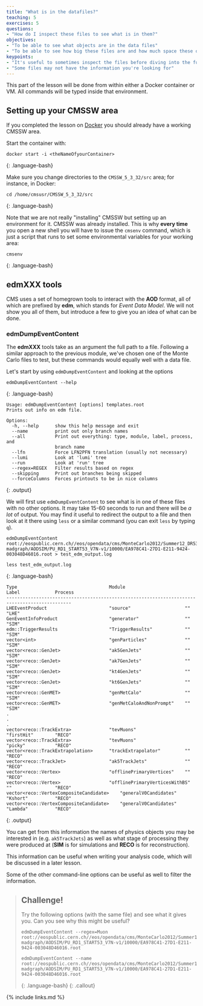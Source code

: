 ```yaml
---
title: "What is in the datafiles?"
teaching: 5
exercises: 5
questions:
- "How do I inspect these files to see what is in them?"
objectives:
- "To be able to see what objects are in the data files"
- "To be able to see how big these files are and how much space these object take up."
keypoints:
- "It's useful to sometimes inspect the files before diving into the full analysis"
- "Some files may not have the information you're looking for"
---
```


This part of the lesson will be done from within either a Docker container or VM. 
All commands will be typed inside that environment. 

## Setting up your CMSSW area

If you completed the lesson on [Docker](https://cms-opendata-workshop.github.io/workshop2022-lesson-docker) you should already have a working CMSSW area.  

Start the container with:
~~~
docker start -i <theNameOfyourContainer>
~~~
{: .language-bash}

Make sure you change directories to the `CMSSW_5_3_32/src` area; for instance, in Docker:

~~~
cd /home/cmsusr/CMSSW_5_3_32/src
~~~
{: .language-bash}

Note that we are not really "installing" CMSSW but setting up an environment for it.  CMSSW was already installed. This is why **every time** you open a new shell you will have to issue the `cmsenv` command, which is just a script that runs to set some environmental variables for your working area:

~~~
cmsenv
~~~
{: .language-bash}


## edmXXX tools 

CMS uses a set of homegrown tools to interact with the **AOD** format, all of which are prefixed by **edm**, which
stands for *Event Data Model*. We will not show you all of them, but introduce a few to give you an idea of what
can be done. 

### edmDumpEventContent

The **edmXXX** tools take as an argument the full path to a file. Following a similar approach
to the previous module, we've chosen one of the Monte Carlo files to test, but these commands would equally well with
a data file. 

Let's start by using `edmDumpEventContent` and looking at the options

~~~
edmDumpEventContent --help
~~~
{: .language-bash}
~~~
Usage: edmDumpEventContent [options] templates.root
Prints out info on edm file.

Options:
  -h, --help      show this help message and exit
  --name          print out only branch names
  --all           Print out everything: type, module, label, process, and
                  branch name
  --lfn           Force LFN2PFN translation (usually not necessary)
  --lumi          Look at 'lumi' tree
  --run           Look at 'run' tree
  --regex=REGEX   Filter results based on regex
  --skipping      Print out branches being skipped
  --forceColumns  Forces printouts to be in nice columns
~~~
{: .output}

We will first use `edmDumpEventContent` to see what is in one of these files with no other options. It may take 15-60 seconds to run and
there will be *a lot* of output. You may find it useful to redirect the output to a file and then look at it there
using `less` or a similar command (you can exit `less` by typing `q`). 

~~~
edmDumpEventContent root://eospublic.cern.ch//eos/opendata/cms/MonteCarlo2012/Summer12_DR53X/TTJets_SemiLeptMGDecays_8TeV-madgraph/AODSIM/PU_RD1_START53_V7N-v1/10000/EA978C41-27D1-E211-9424-003048D46016.root > test_edm_output.log

less test_edm_output.log
~~~
{: .language-bash}
~~~
Type                                  Module                      Label             Process
----------------------------------------------------------------------------------------------
LHEEventProduct                       "source"                    ""                "LHE"
GenEventInfoProduct                   "generator"                 ""                "SIM"
edm::TriggerResults                   "TriggerResults"            ""                "SIM"
vector<int>                           "genParticles"              ""                "SIM"
vector<reco::GenJet>                  "ak5GenJets"                ""                "SIM"
vector<reco::GenJet>                  "ak7GenJets"                ""                "SIM"
vector<reco::GenJet>                  "kt4GenJets"                ""                "SIM"
vector<reco::GenJet>                  "kt6GenJets"                ""                "SIM"
vector<reco::GenMET>                  "genMetCalo"                ""                "SIM"
vector<reco::GenMET>                  "genMetCaloAndNonPrompt"    ""                "SIM"
.
.
.
vector<reco::TrackExtra>              "tevMuons"                  "firstHit"        "RECO"
vector<reco::TrackExtra>              "tevMuons"                  "picky"           "RECO"
vector<reco::TrackExtrapolation>      "trackExtrapolator"         ""                "RECO"
vector<reco::TrackJet>                "ak5TrackJets"              ""                "RECO"
vector<reco::Vertex>                  "offlinePrimaryVertices"    ""                "RECO"
vector<reco::Vertex>                  "offlinePrimaryVerticesWithBS"   ""                "RECO"
vector<reco::VertexCompositeCandidate>    "generalV0Candidates"       "Kshort"          "RECO"
vector<reco::VertexCompositeCandidate>    "generalV0Candidates"       "Lambda"          "RECO"
~~~
{: .output}

You can get from this information the names of physics objects you may be interested in (e.g. `ak5TrackJets`)
as well as what stage of processing they were produced at (**SIM** is for simulations and **RECO** is for reconstruction). 

This information can be useful when writing your analysis code, which will be discussed in a later lesson. 

Some of the other command-line options can be useful as well to filter the information. 

> ## Challenge!
> Try the following options (with the same file) and see what it gives you. Can you see why this might be useful?
>
> ~~~
> edmDumpEventContent --regex=Muon root://eospublic.cern.ch//eos/opendata/cms/MonteCarlo2012/Summer12_DR53X/TTJets_SemiLeptMGDecays_8TeV-madgraph/AODSIM/PU_RD1_START53_V7N-v1/10000/EA978C41-27D1-E211-9424-003048D46016.root
>
> edmDumpEventContent --name root://eospublic.cern.ch//eos/opendata/cms/MonteCarlo2012/Summer12_DR53X/TTJets_SemiLeptMGDecays_8TeV-madgraph/AODSIM/PU_RD1_START53_V7N-v1/10000/EA978C41-27D1-E211-9424-003048D46016.root
> ~~~
> {: .language-bash}
{: .callout}


{% include links.md %}

